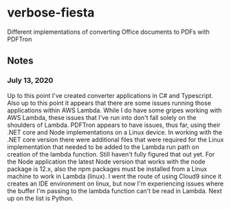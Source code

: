 # verbose-fiesta

Different implementations of converting Office documents to PDFs with PDFTron

## Notes

### July 13, 2020

Up to this point I've created converter applications in C# and Typescript. Also up to this point it appears that there are some issues running those applications within AWS Lambda. While I do have some gripes working with AWS Lambda, these issues that I've run into don't fall solely on the shoulders of Lambda. PDFTron appears to have issues, thus far, using their .NET core and Node implementations on a Linux device. In working with the .NET core version there were additional files that were required for the Linux implementation that needed to be added to the Lambda run path on creation of the lambda function. Still haven't fully figured that out yet. For the Node application the latest Node version that works with the node package is 12.x, also the npm packages must be installed from a Linux machine to work in Lambda (linux). I went the route of using Cloud9 since it creates an IDE environment on linux, but now I'm experiencing issues where the buffer I'm passing to the lambda function can't be read in Lambda. Next up on the list is Python.
